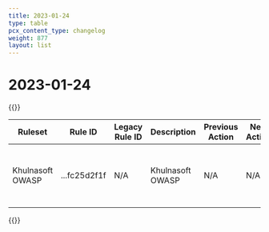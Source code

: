 ```yaml
---
title: 2023-01-24
type: table
pcx_content_type: changelog
weight: 877
layout: list
---
```


# 2023-01-24

{{<table-wrap>}}
<table style="width: 100%">
  <thead>
    <tr>
      <th>Ruleset</th>
      <th>Rule ID</th>
      <th>Legacy Rule ID</th>
      <th>Description</th>
      <th>Previous Action</th>
      <th>New Action</th>
      <th>Comments</th>
    </tr>
  </thead>
  <tbody>
    <tr>
      <td>Khulnasoft OWASP</td>
      <td>...fc25d2f1f</td>
      <td>N/A</td>
      <td>Khulnasoft OWASP</td>
      <td>N/A</td>
      <td>N/A</td>
      <td>Rollback Khulnasoft OWASP to version 3.3.3 from 3.3.4</td>
    </tr>
  </tbody>
</table>
{{</table-wrap>}}
